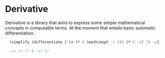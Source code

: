 Derivative
==========

Derivative is a library that aims to express some simple mathematical concepts in computable terms. At the moment that entails basic automatic differentiation.

```clojure
  (simplify (differentiate ['(+ (* 4 (math/expt :x 2)) (* 5 :x) 7) :x]))

  ;=> (+ (* 8 :x) 5)
```
